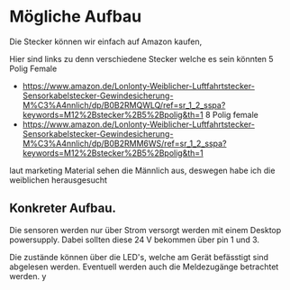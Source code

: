 # Mögliche Aufbau

Die Stecker können wir einfach auf Amazon kaufen,

Hier sind links zu denn verschiedene Stecker welche es sein könnten 
5 Polig Female
- https://www.amazon.de/Lonlonty-Weiblicher-Luftfahrtstecker-Sensorkabelstecker-Gewindesicherung-M%C3%A4nnlich/dp/B0B2RMQWLQ/ref=sr_1_2_sspa?keywords=M12%2Bstecker%2B5%2Bpolig&th=1
8 Polig female 
- https://www.amazon.de/Lonlonty-Weiblicher-Luftfahrtstecker-Sensorkabelstecker-Gewindesicherung-M%C3%A4nnlich/dp/B0B2RMM6WS/ref=sr_1_2_sspa?keywords=M12%2Bstecker%2B5%2Bpolig&th=1

laut marketing Material sehen die Männlich aus, deswegen habe ich die weiblichen herausgesucht 

## Konkreter Aufbau. 

Die sensoren werden nur über Strom versorgt werden mit einem Desktop powersupply. Dabei sollten diese 24 V bekommen über pin 1 und 3. 

Die zustände können über die LED's, welche am Gerät befässtigt sind abgelesen werden. Eventuell werden auch die Meldezugänge betrachtet werden. y


